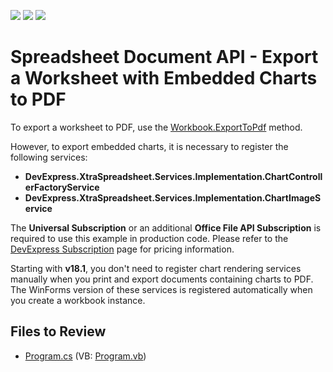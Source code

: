 <!-- default badges list -->
![](https://img.shields.io/endpoint?url=https://codecentral.devexpress.com/api/v1/VersionRange/128613063/14.2.3%2B)
[![](https://img.shields.io/badge/Open_in_DevExpress_Support_Center-FF7200?style=flat-square&logo=DevExpress&logoColor=white)](https://supportcenter.devexpress.com/ticket/details/T269520)
[![](https://img.shields.io/badge/📖_How_to_use_DevExpress_Examples-e9f6fc?style=flat-square)](https://docs.devexpress.com/GeneralInformation/403183)
<!-- default badges end -->

# Spreadsheet Document API - Export a Worksheet with Embedded Charts to PDF

To export a worksheet to PDF, use the [Workbook.ExportToPdf](https://documentation.devexpress.com/OfficeFileAPI/DevExpress.Spreadsheet.Workbook.ExportToPdf.overloads) method.

However, to export embedded charts, it is necessary to register the following services:

- **DevExpress.XtraSpreadsheet.Services.Implementation.ChartControllerFactoryService**
- **DevExpress.XtraSpreadsheet.Services.Implementation.ChartImageService**

The **Universal Subscription** or an additional **Office File API Subscription** is required to use this example in production code. Please refer to the [DevExpress Subscription](https://www.devexpress.com/Buy/NET/) page for pricing information.

Starting with **v18.1**, you don't need to register chart rendering services manually when you print and export documents containing charts to PDF. The WinForms version of these services is registered automatically when you create a workbook instance. 

## Files to Review

* [Program.cs](./CS/WorksheetChartsExportPDF/Program.cs) (VB: [Program.vb](./VB/WorksheetChartsExportPDF/Program.vb))
